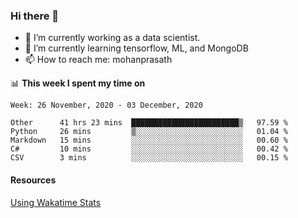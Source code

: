 ### Hi there 👋

- 🔭 I’m currently working as a data scientist.
- 🌱 I’m currently learning tensorflow, ML, and MongoDB
- 📫 How to reach me: mohanprasath

📊 **This week I spent my time on**
<!--START_SECTION:waka-->
```text
Week: 26 November, 2020 - 03 December, 2020

Other      41 hrs 23 mins  ████████████████████████▒   97.59 % 
Python     26 mins         ▒░░░░░░░░░░░░░░░░░░░░░░░░   01.04 % 
Markdown   15 mins         ░░░░░░░░░░░░░░░░░░░░░░░░░   00.60 % 
C#         10 mins         ░░░░░░░░░░░░░░░░░░░░░░░░░   00.42 % 
CSV        3 mins          ░░░░░░░░░░░░░░░░░░░░░░░░░   00.15 % 
```
<!--END_SECTION:waka-->

#### Resources
[Using Wakatime Stats](https://github.com/marketplace/actions/waka-readme)
